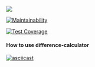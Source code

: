 ![](https://github.com/econavi/frontend-project-lvl2/workflows/main.yml/badge.svg)

[![Maintainability](https://api.codeclimate.com/v1/badges/f0a4260505caaa9d5bcb/maintainability)](https://codeclimate.com/github/econavi/frontend-project-lvl2/maintainability)

[![Test Coverage](https://api.codeclimate.com/v1/badges/f0a4260505caaa9d5bcb/test_coverage)](https://codeclimate.com/github/econavi/frontend-project-lvl2/test_coverage)

#### How to use difference-calculator
[![asciicast](https://asciinema.org/a/nj1TNG1wmDs2SAOIpJBYHQxD1.svg)](https://asciinema.org/a/nj1TNG1wmDs2SAOIpJBYHQxD1)

